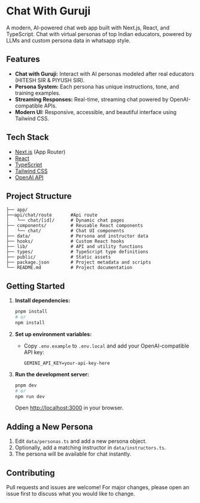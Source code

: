 
# Chat With Guruji

A modern, AI-powered chat web app built with Next.js, React, and TypeScript. Chat with virtual personas of top Indian educators, powered by LLMs and custom persona data in whatsapp style.

## Features

- **Chat with Guruji:** Interact with AI personas modeled after real educators (HITESH SIR & PIYUSH SIR).
- **Persona System:** Each persona has unique instructions, tone, and training examples.
- **Streaming Responses:** Real-time, streaming chat powered by OpenAI-compatible APIs.
- **Modern UI:** Responsive, accessible, and beautiful interface using Tailwind CSS.

## Tech Stack

- [Next.js](https://nextjs.org/) (App Router)
- [React](https://react.dev/)
- [TypeScript](https://www.typescriptlang.org/)
- [Tailwind CSS](https://tailwindcss.com/)
- [OpenAI API](https://platform.openai.com/docs/api-reference)

## Project Structure

```
├── app/
├──api/chat/route       #Api route
│   └── chat/[id]/      # Dynamic chat pages
├── components/         # Reusable React components
│   └── chat/           # Chat UI components
├── data/               # Persona and instructor data
├── hooks/              # Custom React hooks
├── lib/                # API and utility functions
├── types/              # TypeScript type definitions
├── public/             # Static assets
├── package.json        # Project metadata and scripts
└── README.md           # Project documentation
```

## Getting Started

1. **Install dependencies:**
	```sh
	pnpm install
	# or
	npm install
	```

2. **Set up environment variables:**
	- Copy `.env.example` to `.env.local` and add your OpenAI-compatible API key:
	  ```env
	  GEMINI_API_KEY=your-api-key-here
	  ```

3. **Run the development server:**
	```sh
	pnpm dev
	# or
	npm run dev
	```
	Open [http://localhost:3000](http://localhost:3000) in your browser.

## Adding a New Persona

1. Edit `data/personas.ts` and add a new persona object.
2. Optionally, add a matching instructor in `data/instructors.ts`.
3. The persona will be available for chat instantly.

## Contributing

Pull requests and issues are welcome! For major changes, please open an issue first to discuss what you would like to change.


